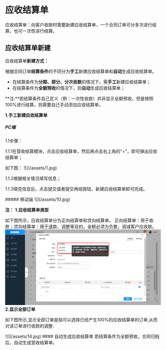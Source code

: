 
#  应收结算单
应收结算单：向客户收款时需要新建应收结算单，一个合同订单可分多次进行结算，也可一次性进行结算。
## 应收结算单新建
应收结算单**新建方式：**

根据合同订单**结算条件**的不同分为**手工**新建应收结算单和**自动**生成应收结算单。 
* 在结算条件为**分期、部分、分次收款**的情况下，需**手工**新建应收结算单；
* 在结算条件为**全额预收**的情况下，则**自动**生成应收结算单；

**注:**若结算条件自己定义（例：一次性收款）并非显示全额预收，但是按照100%进行结算，则需要自己手动添加应收结算单。

**1.手工新建应收结算单**
##### PC端
<p>1.1步骤：</p>
<p>1.1.1在营收结算模块，点击应收结算单，然后再点击右上角的“+”，即可弹出应收结算单；</p>
如下图：
![](/assets/1.jpg)
<p>1.1.2根据相关情况填写信息；</p>
<p>1.1.3填完信息后，点击提交或者提交再结按钮，新建应收结算单即可完成。</p>
##### 移动端
![](/assets/10.jpg)

**注：**
**1.应收结算单类型**

如下图所示，应收结算单分为正向结算单和贷向结算单。
正向结算单：用于收款；贷向结算单：用于退款、调整等目的，金额必须为负数，调减客户应收款。
![](/assets/13.jpg)
**2.显示全部订单**
<p>如下图所示,显示全部订单是指可以选择已经产生100%的应收结算单的订单,从而对该订单进行收款的调整.</p>
![](/assets/14.jpg)
#### 自动生成应收结算单
若结算条件为全额预收，合同归档后，自动生成营收结算单。

